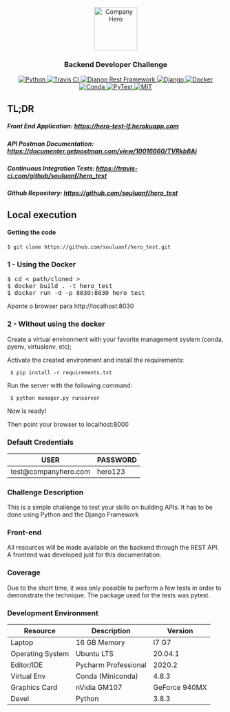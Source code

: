 <div align="center">
<a href="https://www.companyhero.com" target="_blank">
    <img src="https://www.companyhero.com/companyhero-logo.svg" height="100px" alt="Company Hero"/>
</a>

<h3>Backend Developer Challenge</h3>

<a href="https://www.python.org" target="_blank">
  <img src="https://img.shields.io/badge/devel-Python-brightgreen" alt="Python"/>
</a>

<a href="https://travis-ci.com" target="_blank">
  <img src="https://img.shields.io/badge/ci-Travis-brightgreen" alt="Travis CI"/>
</a>

<a href="https://www.django-rest-framework.org" target="_blank">
  <img src="https://img.shields.io/badge/api-DRF-brightgreen" alt="Django Rest Framework"/>
</a>

<a href="https://www.djangoproject.com" target="_blank">
  <img src="https://img.shields.io/badge/main--framework-Django-brightgreen" alt="Django"/>
</a>

<a href="https://www.docker.com" target="_blank">
  <img src="https://img.shields.io/badge/deploy-Docker|Heroku-brightgreen" alt="Docker"/>
</a>

<a href="https://docs.conda.io/en/latest/miniconda.html" target="_blank">
  <img src="https://img.shields.io/badge/venv-Conda-brightgreen" alt="Conda"/>
</a>

<a href="https://docs.pytest.org/en/latest" target="_blank">
  <img src="https://img.shields.io/badge/coverage-PyTest-brightgreen" alt="PyTest"/>
</a>

<a href="https://opensource.org/licenses/MIT" target="_blank">
  <img src="https://img.shields.io/badge/license-MIT-brightgreen" alt="MIT"/>
</a>

</div>

## TL;DR
##### Front End Application: https://hero-test-lf.herokuapp.com
##### API Postman Documentation: https://documenter.getpostman.com/view/10016660/TVRkb8Aj
##### Continuous Integration Tests: https://travis-ci.com/github/souluanf/hero_test
##### Github Repository: https://github.com/souluanf/hero_test

## Local execution

#### Getting the code

```
$ git clone https://github.com/souluanf/hero_test.git
```

### 1 - Using the Docker
<pre>
$ cd < path/cloned >
$ docker build . -t hero_test
$ docker run -d -p 8030:8030 hero_test
</pre>
Aponte o browser para http://localhost:8030

### 2 -  Without using the docker


Create a virtual environment with your favorite management system (conda, pyenv, virtualenv, etc);

Activate the created environment and install the requirements:
<pre><code> $ pip install -r requirements.txt </code></pre>

Run the server with the following command:
<pre><code> $ python manager.py runserver </code></pre>
Now is ready!

Then point your browser to localhost:8000

###  Default Credentials

<table>
    <thead>
        <tr class="table100-head">
            <th class="column1">USER</th>
            <th class="column2">PASSWORD</th>
        </tr>
    </thead>
    <tbody>
            <tr>
                <td class="column1">test@companyhero.com</td>
                <td class="column2">hero123</td>
            </tr>
    </tbody>
</table>


###  Challenge Description
This is a simple challenge to test your skills on building APIs.
It has to be done using Python and the Django Framework

### Front-end
All resources will be made available on the backend through the REST API. A frontend was developed just for this documentation.

### Coverage
Due to the short time, it was only possible to perform a few tests in order to demonstrate the technique. The package used for the tests was pytest.

### Development Environment

<table>
    <thead>
        <tr class="table100-head">
            <th class="column1">Resource</th>
            <th class="column2">Description</th>
            <th class="column3">Version</th>
        </tr>
    </thead>
    <tbody>
            <tr>
                <td class="column1">Laptop</td>
                <td class="column2">16 GB Memory</td>
                <td class="column3">I7 G7</td>
            </tr>
            <tr>
                <td class="column1">Operating System</td>
                <td class="column2">Ubuntu LTS</td>
                <td class="column3">20.04.1</td>
            </tr>
            <tr>
                <td class="column1">Editor/IDE</td>
                <td class="column2">Pycharm Professional</td>
                <td class="column3">2020.2</td>
            </tr>
            <tr>
                <td class="column1">Virtual Env</td>
                <td class="column2">Conda (Miniconda) </td>
                <td class="column3">4.8.3</td>
            </tr>
            <tr>
                <td class="column1">Graphics Card</td>
                <td class="column2">nVidia GM107 </td>
                <td class="column3">GeForce 940MX</td>
            </tr>
            <tr>
                <td class="column1">Devel</td>
                <td class="column2">Python</td>
                <td class="column3">3.8.3</td>
            </tr>
    </tbody>
</table>

